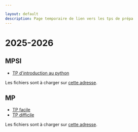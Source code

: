 ```yaml
---

layout: default
description: Page temporaire de lien vers les tps de prépa
---
```



# 2025-2026

## MPSI 

- [TP d'introduction au python](TPs/intro.ipynb)

Les fichiers sont à charger sur [cette adresse](https://notebook.basthon.fr/?kernel=python).

## MP


- [TP facile](TPs/motifs.ipynb)
- [TP difficile](TPs/percol.ipynb)

Les fichiers sont à charger sur [cette adresse](https://notebook.basthon.fr/?kernel=python&module=https://raw.githubusercontent.com/tpprepa/tpprepa.github.io/main/TPs/annexe/tp0.py).